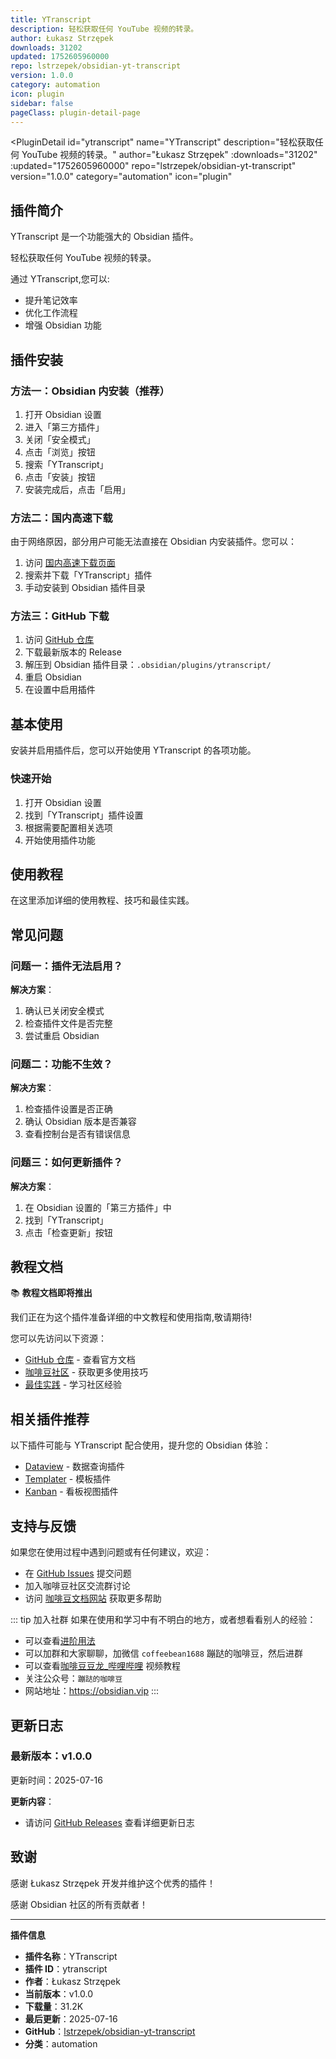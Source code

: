 ```yaml
---
title: YTranscript
description: 轻松获取任何 YouTube 视频的转录。
author: Łukasz Strzępek
downloads: 31202
updated: 1752605960000
repo: lstrzepek/obsidian-yt-transcript
version: 1.0.0
category: automation
icon: plugin
sidebar: false
pageClass: plugin-detail-page
---
```


<PluginDetail
  id="ytranscript"
  name="YTranscript"
  description="轻松获取任何 YouTube 视频的转录。"
  author="Łukasz Strzępek"
  :downloads="31202"
  :updated="1752605960000"
  repo="lstrzepek/obsidian-yt-transcript"
  version="1.0.0"
  category="automation"
  icon="plugin"
>

<!-- AUTO_GENERATED_START -->
## 插件简介

YTranscript 是一个功能强大的 Obsidian 插件。

轻松获取任何 YouTube 视频的转录。

通过 YTranscript,您可以:

- 提升笔记效率
- 优化工作流程
- 增强 Obsidian 功能

<!-- AUTO_GENERATED_END -->

<!-- AUTO_GENERATED_START -->
## 插件安装

### 方法一：Obsidian 内安装（推荐）

1. 打开 Obsidian 设置
2. 进入「第三方插件」
3. 关闭「安全模式」
4. 点击「浏览」按钮
5. 搜索「YTranscript」
6. 点击「安装」按钮
7. 安装完成后，点击「启用」

### 方法二：国内高速下载

由于网络原因，部分用户可能无法直接在 Obsidian 内安装插件。您可以：

1. 访问 [国内高速下载页面](/zh/documentation/obsidian-plugins-download.html)
2. 搜索并下载「YTranscript」插件
3. 手动安装到 Obsidian 插件目录

### 方法三：GitHub 下载

1. 访问 [GitHub 仓库](https://github.com/lstrzepek/obsidian-yt-transcript)
2. 下载最新版本的 Release
3. 解压到 Obsidian 插件目录：`.obsidian/plugins/ytranscript/`
4. 重启 Obsidian
5. 在设置中启用插件

## 基本使用

安装并启用插件后，您可以开始使用 YTranscript 的各项功能。

### 快速开始

1. 打开 Obsidian 设置
2. 找到「YTranscript」插件设置
3. 根据需要配置相关选项
4. 开始使用插件功能

<!-- AUTO_GENERATED_END -->

<!-- CUSTOM_CONTENT_START:tutorial -->
## 使用教程

在这里添加详细的使用教程、技巧和最佳实践。

<!-- CUSTOM_CONTENT_END:tutorial -->

<!-- SHARED_CONTENT_START -->
## 常见问题

### 问题一：插件无法启用？

**解决方案**：
1. 确认已关闭安全模式
2. 检查插件文件是否完整
3. 尝试重启 Obsidian

### 问题二：功能不生效？

**解决方案**：
1. 检查插件设置是否正确
2. 确认 Obsidian 版本是否兼容
3. 查看控制台是否有错误信息

### 问题三：如何更新插件？

**解决方案**：
1. 在 Obsidian 设置的「第三方插件」中
2. 找到「YTranscript」
3. 点击「检查更新」按钮

## 教程文档

📚 **教程文档即将推出**

我们正在为这个插件准备详细的中文教程和使用指南,敬请期待!

您可以先访问以下资源：
- [GitHub 仓库](https://github.com/lstrzepek/obsidian-yt-transcript) - 查看官方文档
- [咖啡豆社区](/zh/bases/) - 获取更多使用技巧
- [最佳实践](/zh/best-practices/) - 学习社区经验

## 相关插件推荐

以下插件可能与 YTranscript 配合使用，提升您的 Obsidian 体验：

- [Dataview](/zh/plugins/dataview.html) - 数据查询插件
- [Templater](/zh/plugins/templater-obsidian.html) - 模板插件
- [Kanban](/zh/plugins/obsidian-kanban.html) - 看板视图插件

## 支持与反馈

如果您在使用过程中遇到问题或有任何建议，欢迎：

- 在 [GitHub Issues](https://github.com/lstrzepek/obsidian-yt-transcript/issues) 提交问题
- 加入咖啡豆社区交流群讨论
- 访问 [咖啡豆文档网站](https://obsidian.vip) 获取更多帮助

::: tip 加入社群
如果在使用和学习中有不明白的地方，或者想看看别人的经验：
- 可以查看[进阶用法](/zh/advanced)
- 可以加群和大家聊聊，加微信 `coffeebean1688` 蹦跶的咖啡豆，然后进群
- 可以查看[咖啡豆豆龙_哔哩哔哩](https://space.bilibili.com/618777356) 视频教程
- 关注公众号：`蹦跶的咖啡豆`
- 网站地址：https://obsidian.vip
:::
<!-- SHARED_CONTENT_END -->

<!-- AUTO_GENERATED_START -->
## 更新日志

### 最新版本：v1.0.0

更新时间：2025-07-16

**更新内容**：
- 请访问 [GitHub Releases](https://github.com/lstrzepek/obsidian-yt-transcript/releases) 查看详细更新日志

## 致谢

感谢 Łukasz Strzępek 开发并维护这个优秀的插件！

感谢 Obsidian 社区的所有贡献者！

---

**插件信息**
- **插件名称**：YTranscript
- **插件 ID**：ytranscript
- **作者**：Łukasz Strzępek
- **当前版本**：v1.0.0
- **下载量**：31.2K
- **最后更新**：2025-07-16
- **GitHub**：[lstrzepek/obsidian-yt-transcript](https://github.com/lstrzepek/obsidian-yt-transcript)
- **分类**：automation
<!-- AUTO_GENERATED_END -->

</PluginDetail>


